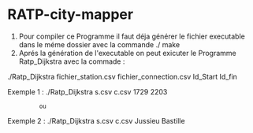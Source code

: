 # RATP-city-mapper


1) Pour compiler ce Programme il faut déja générer le fichier executable dans le méme dossier avec la commande ./ make 
2) Aprés la génération de l'executable on peut exicuter le Programme Ratp_Dijkstra avec la commade :

 ./Ratp_Dijkstra fichier_station.csv fichier_connection.csv Id_Start Id_fin 

  Exemple 1 :  ./Ratp_Dijkstra s.csv c.csv 1729 2203

             ou
  Exemple 2 : ./Ratp_Dijkstra s.csv c.csv Jussieu Bastille            
